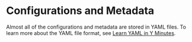 # Configurations and Metadata

Almost all of the configurations and metadata are stored in YAML files.
To learn more about the YAML file format, 
see [Learn YAML in Y Minutes](https://learnxinyminutes.com/docs/yaml/).